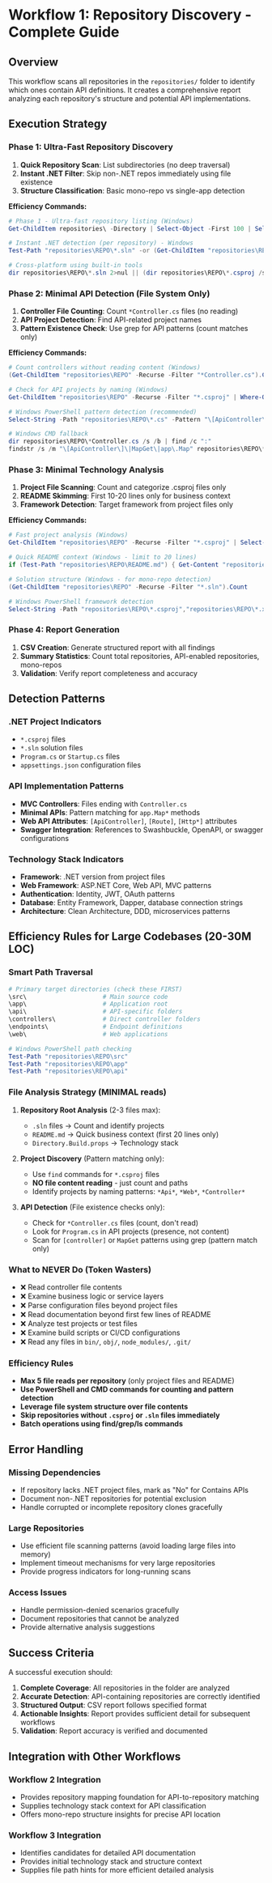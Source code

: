 # Workflow 1: Repository Discovery - Complete Guide

## Overview
This workflow scans all repositories in the `repositories/` folder to identify which ones contain API definitions. It creates a comprehensive report analyzing each repository's structure and potential API implementations.

## Execution Strategy

### Phase 1: Ultra-Fast Repository Discovery
1. **Quick Repository Scan**: List subdirectories (no deep traversal)
2. **Instant .NET Filter**: Skip non-.NET repos immediately using file existence
3. **Structure Classification**: Basic mono-repo vs single-app detection

**Efficiency Commands:**
```powershell
# Phase 1 - Ultra-fast repository listing (Windows)
Get-ChildItem repositories\ -Directory | Select-Object -First 100 | Select-Object Name

# Instant .NET detection (per repository) - Windows
Test-Path "repositories\REPO\*.sln" -or (Get-ChildItem "repositories\REPO" -Recurse -Depth 2 -Filter "*.csproj" | Select-Object -First 1)

# Cross-platform using built-in tools
dir repositories\REPO\*.sln 2>nul || (dir repositories\REPO\*.csproj /s /b | findstr /m ".*" | findstr /n . | findstr "^1:")
```

### Phase 2: Minimal API Detection (File System Only)
1. **Controller File Counting**: Count `*Controller.cs` files (no reading)
2. **API Project Detection**: Find API-related project names
3. **Pattern Existence Check**: Use grep for API patterns (count matches only)

**Efficiency Commands:**
```powershell
# Count controllers without reading content (Windows)
(Get-ChildItem "repositories\REPO" -Recurse -Filter "*Controller.cs").Count

# Check for API projects by naming (Windows)
Get-ChildItem "repositories\REPO" -Recurse -Filter "*.csproj" | Where-Object { $_.Name -match "api|web|service" -case insensitive }

# Windows PowerShell pattern detection (recommended)
Select-String -Path "repositories\REPO\*.cs" -Pattern "\[ApiController\]|MapGet|app\.Map" -Recurse | Select-Object -First 5

# Windows CMD fallback
dir repositories\REPO\*Controller.cs /s /b | find /c ":"
findstr /s /m "\[ApiController\]\|MapGet\|app\.Map" repositories\REPO\*.cs
```

### Phase 3: Minimal Technology Analysis
1. **Project File Scanning**: Count and categorize .csproj files only
2. **README Skimming**: First 10-20 lines only for business context
3. **Framework Detection**: Target framework from project files only

**Efficiency Commands:**
```powershell
# Fast project analysis (Windows)
Get-ChildItem "repositories\REPO" -Recurse -Filter "*.csproj" | Select-Object -First 1 | ForEach-Object { Select-String -Path $_.FullName -Pattern "<TargetFramework>" | Select-Object -First 1 }

# Quick README context (Windows - limit to 20 lines)
if (Test-Path "repositories\REPO\README.md") { Get-Content "repositories\REPO\README.md" | Select-Object -First 20 } else { "No README" }

# Solution structure (Windows - for mono-repo detection)
(Get-ChildItem "repositories\REPO" -Recurse -Filter "*.sln").Count

# Windows PowerShell framework detection
Select-String -Path "repositories\REPO\*.csproj","repositories\REPO\*.xml" -Pattern "<TargetFramework>" -Recurse | Select-Object -First 1
```

### Phase 4: Report Generation
1. **CSV Creation**: Generate structured report with all findings
2. **Summary Statistics**: Count total repositories, API-enabled repositories, mono-repos
3. **Validation**: Verify report completeness and accuracy

## Detection Patterns

### .NET Project Indicators
- `*.csproj` files
- `*.sln` solution files
- `Program.cs` or `Startup.cs` files
- `appsettings.json` configuration files

### API Implementation Patterns
- **MVC Controllers**: Files ending with `Controller.cs`
- **Minimal APIs**: Pattern matching for `app.Map*` methods
- **Web API Attributes**: `[ApiController]`, `[Route]`, `[Http*]` attributes
- **Swagger Integration**: References to Swashbuckle, OpenAPI, or swagger configurations

### Technology Stack Indicators
- **Framework**: .NET version from project files
- **Web Framework**: ASP.NET Core, Web API, MVC patterns
- **Authentication**: Identity, JWT, OAuth patterns
- **Database**: Entity Framework, Dapper, database connection strings
- **Architecture**: Clean Architecture, DDD, microservices patterns

## Efficiency Rules for Large Codebases (20-30M LOC)

### Smart Path Traversal
```powershell
# Primary target directories (check these FIRST)
\src\                     # Main source code
\app\                     # Application root
\api\                     # API-specific folders
\controllers\             # Direct controller folders
\endpoints\               # Endpoint definitions
\web\                     # Web applications

# Windows PowerShell path checking
Test-Path "repositories\REPO\src"
Test-Path "repositories\REPO\app"
Test-Path "repositories\REPO\api"
```

### File Analysis Strategy (MINIMAL reads)
1. **Repository Root Analysis** (2-3 files max):
   - `.sln` files → Count and identify projects
   - `README.md` → Quick business context (first 20 lines only)
   - `Directory.Build.props` → Technology stack

2. **Project Discovery** (Pattern matching only):
   - Use `find` commands for `*.csproj` files
   - **NO file content reading** - just count and paths
   - Identify projects by naming patterns: `*Api*`, `*Web*`, `*Controller*`

3. **API Detection** (File existence checks only):
   - Check for `*Controller.cs` files (count, don't read)
   - Look for `Program.cs` in API projects (presence, not content)
   - Scan for `[controller]` or `MapGet` patterns using grep (pattern match only)

### What to NEVER Do (Token Wasters)
- ❌ Read controller file contents
- ❌ Examine business logic or service layers
- ❌ Parse configuration files beyond project files
- ❌ Read documentation beyond first few lines of README
- ❌ Analyze test projects or test files
- ❌ Examine build scripts or CI/CD configurations
- ❌ Read any files in `bin/`, `obj/`, `node_modules/`, `.git/`

### Efficiency Rules
- **Max 5 file reads per repository** (only project files and README)
- **Use PowerShell and CMD commands for counting and pattern detection**
- **Leverage file system structure over file contents**
- **Skip repositories without `.csproj` or `.sln` files immediately**
- **Batch operations using find/grep/ls commands**

## Error Handling

### Missing Dependencies
- If repository lacks .NET project files, mark as "No" for Contains APIs
- Document non-.NET repositories for potential exclusion
- Handle corrupted or incomplete repository clones gracefully

### Large Repositories
- Use efficient file scanning patterns (avoid loading large files into memory)
- Implement timeout mechanisms for very large repositories
- Provide progress indicators for long-running scans

### Access Issues
- Handle permission-denied scenarios gracefully
- Document repositories that cannot be analyzed
- Provide alternative analysis suggestions

## Success Criteria
A successful execution should:
1. **Complete Coverage**: All repositories in the folder are analyzed
2. **Accurate Detection**: API-containing repositories are correctly identified
3. **Structured Output**: CSV report follows specified format
4. **Actionable Insights**: Report provides sufficient detail for subsequent workflows
5. **Validation**: Report accuracy is verified and documented

## Integration with Other Workflows

### Workflow 2 Integration
- Provides repository mapping foundation for API-to-repository matching
- Supplies technology stack context for API classification
- Offers mono-repo structure insights for precise API location

### Workflow 3 Integration
- Identifies candidates for detailed API documentation
- Provides initial technology stack and structure context
- Supplies file path hints for more efficient detailed analysis